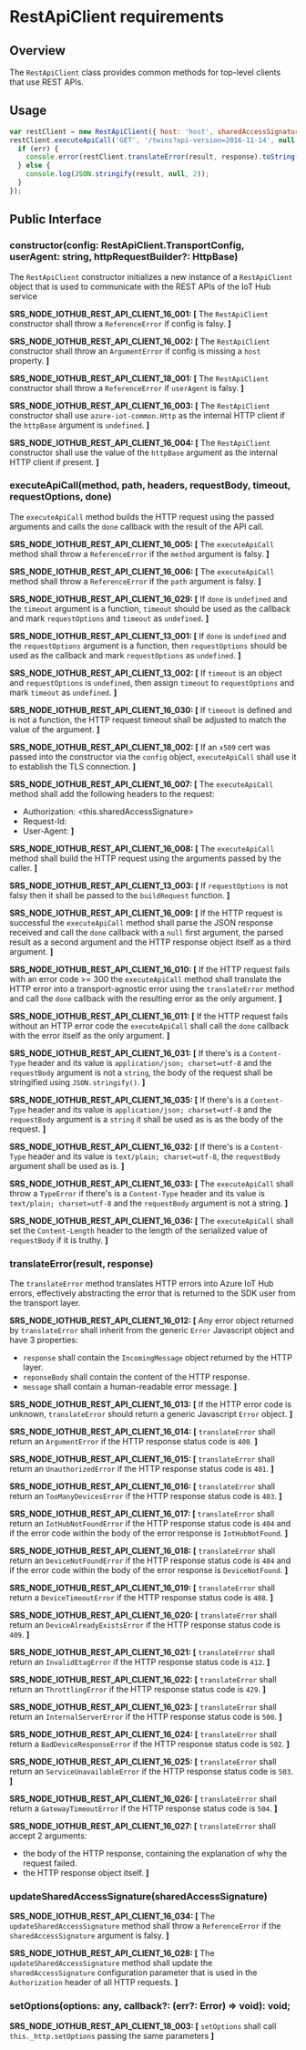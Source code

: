 # RestApiClient requirements

## Overview
The `RestApiClient` class provides common methods for top-level clients that use REST APIs.

## Usage
```js
var restClient = new RestApiClient({ host: 'host', sharedAccessSignature: 'sharedAccessSignature'}, 'azure-iothub');
restClient.executeApiCall('GET', '/twins?api-version=2016-11-14', null, null, function(err, result, response) {
  if (err) {
    console.error(restClient.translateError(result, response).toString());
  } else {
    console.log(JSON.stringify(result, null, 2));
  }
});
```

## Public Interface

### constructor(config: RestApiClient.TransportConfig, userAgent: string, httpRequestBuilder?: HttpBase)
The `RestApiClient` constructor initializes a new instance of a `RestApiClient` object that is used to communicate with the REST APIs of the IoT Hub service

**SRS_NODE_IOTHUB_REST_API_CLIENT_16_001: [** The `RestApiClient` constructor shall throw a `ReferenceError` if config is falsy. **]**

**SRS_NODE_IOTHUB_REST_API_CLIENT_16_002: [** The `RestApiClient` constructor shall throw an `ArgumentError` if config is missing a `host` property. **]**

**SRS_NODE_IOTHUB_REST_API_CLIENT_18_001: [** The `RestApiClient` constructor shall throw a `ReferenceError` if `userAgent` is falsy. **]**

**SRS_NODE_IOTHUB_REST_API_CLIENT_16_003: [** The `RestApiClient` constructor shall use `azure-iot-common.Http` as the internal HTTP client if the `httpBase` argument is `undefined`. **]**

**SRS_NODE_IOTHUB_REST_API_CLIENT_16_004: [** The `RestApiClient` constructor shall use the value of the `httpBase` argument as the internal HTTP client if present. **]**

### executeApiCall(method, path, headers, requestBody, timeout, requestOptions, done)
The `executeApiCall` method builds the HTTP request using the passed arguments and calls the `done` callback with the result of the API call.

**SRS_NODE_IOTHUB_REST_API_CLIENT_16_005: [** The `executeApiCall` method shall throw a `ReferenceError` if the `method` argument is falsy. **]**

**SRS_NODE_IOTHUB_REST_API_CLIENT_16_006: [** The `executeApiCall` method shall throw a `ReferenceError` if the `path` argument is falsy. **]**

**SRS_NODE_IOTHUB_REST_API_CLIENT_16_029: [** If `done` is `undefined` and the `timeout` argument is a function, `timeout` should be used as the callback and mark `requestOptions` and `timeout` as `undefined`. **]**

**SRS_NODE_IOTHUB_REST_API_CLIENT_13_001: [** If `done` is `undefined` and the `requestOptions` argument is a function, then `requestOptions` should be used as the callback and mark `requestOptions` as `undefined`. **]**

**SRS_NODE_IOTHUB_REST_API_CLIENT_13_002: [** If `timeout` is an object and `requestOptions` is `undefined`, then assign `timeout` to `requestOptions` and mark `timeout` as `undefined`. **]**

**SRS_NODE_IOTHUB_REST_API_CLIENT_16_030: [** If `timeout` is defined and is not a function, the HTTP request timeout shall be adjusted to match the value of the argument. **]**

**SRS_NODE_IOTHUB_REST_API_CLIENT_18_002: [** If an `x509` cert was passed into the constructor via the `config` object, `executeApiCall` shall use it to establish the TLS connection. **]**

**SRS_NODE_IOTHUB_REST_API_CLIENT_16_007: [** The `executeApiCall` method shall add the following headers to the request:
- Authorization: <this.sharedAccessSignature>
- Request-Id: <guid>
- User-Agent: <version string> **]**

**SRS_NODE_IOTHUB_REST_API_CLIENT_16_008: [** The `executeApiCall` method shall build the HTTP request using the arguments passed by the caller. **]**

**SRS_NODE_IOTHUB_REST_API_CLIENT_13_003: [** If `requestOptions` is not falsy then it shall be passed to the `buildRequest` function. **]**

**SRS_NODE_IOTHUB_REST_API_CLIENT_16_009: [** If the HTTP request is successful the `executeApiCall` method shall parse the JSON response received and call the `done` callback with a `null` first argument, the parsed result as a second argument and the HTTP response object itself as a third argument. **]**

**SRS_NODE_IOTHUB_REST_API_CLIENT_16_010: [** If the HTTP request fails with an error code >= 300 the `executeApiCall` method shall translate the HTTP error into a transport-agnostic error using the `translateError` method and call the `done` callback with the resulting error as the only argument. **]**

**SRS_NODE_IOTHUB_REST_API_CLIENT_16_011: [** If the HTTP request fails without an HTTP error code the `executeApiCall` shall call the `done` callback with the error itself as the only argument. **]**

**SRS_NODE_IOTHUB_REST_API_CLIENT_16_031: [** If there's is a `Content-Type` header and its value is `application/json; charset=utf-8` and the `requestBody` argument is not a `string`, the body of the request shall be stringified using `JSON.stringify()`. **]**

**SRS_NODE_IOTHUB_REST_API_CLIENT_16_035: [** If there's is a `Content-Type` header and its value is `application/json; charset=utf-8` and the `requestBody` argument is a `string` it shall be used as is as the body of the request. **]**

**SRS_NODE_IOTHUB_REST_API_CLIENT_16_032: [** If there's is a `Content-Type` header and its value is `text/plain; charset=utf-8`, the `requestBody` argument shall be used as is. **]**

**SRS_NODE_IOTHUB_REST_API_CLIENT_16_033: [** The `executeApiCall` shall throw a `TypeError` if there's is a `Content-Type` header and its value is `text/plain; charset=utf-8` and the `requestBody` argument is not a string. **]**

**SRS_NODE_IOTHUB_REST_API_CLIENT_16_036: [** The `executeApiCall` shall set the `Content-Length` header to the length of the serialized value of `requestBody` if it is truthy. **]**

### translateError(result, response)
The `translateError` method translates HTTP errors into Azure IoT Hub errors, effectively abstracting the error that is returned to the SDK user from the transport layer.

**SRS_NODE_IOTHUB_REST_API_CLIENT_16_012: [** Any error object returned by `translateError` shall inherit from the generic `Error` Javascript object and have 3 properties:
- `response` shall contain the `IncomingMessage` object returned by the HTTP layer.
- `reponseBody` shall contain the content of the HTTP response.
- `message` shall contain a human-readable error message. **]**

**SRS_NODE_IOTHUB_REST_API_CLIENT_16_013: [** If the HTTP error code is unknown, `translateError` should return a generic Javascript `Error` object. **]**

**SRS_NODE_IOTHUB_REST_API_CLIENT_16_014: [** `translateError` shall return an `ArgumentError` if the HTTP response status code is `400`. **]**

**SRS_NODE_IOTHUB_REST_API_CLIENT_16_015: [** `translateError` shall return an `UnauthorizedError` if the HTTP response status code is `401`. **]**

**SRS_NODE_IOTHUB_REST_API_CLIENT_16_016: [** `translateError` shall return an `TooManyDevicesError` if the HTTP response status code is `403`. **]**

**SRS_NODE_IOTHUB_REST_API_CLIENT_16_017: [** `translateError` shall return an `IotHubNotFoundError` if the HTTP response status code is `404` and if the error code within the body of the error response is `IotHubNotFound`. **]**

**SRS_NODE_IOTHUB_REST_API_CLIENT_16_018: [** `translateError` shall return an `DeviceNotFoundError` if the HTTP response status code is `404` and if the error code within the body of the error response is `DeviceNotFound`. **]**

**SRS_NODE_IOTHUB_REST_API_CLIENT_16_019: [** `translateError` shall return a `DeviceTimeoutError` if the HTTP response status code is `408`. **]**

**SRS_NODE_IOTHUB_REST_API_CLIENT_16_020: [** `translateError` shall return an `DeviceAlreadyExistsError` if the HTTP response status code is `409`. **]**

**SRS_NODE_IOTHUB_REST_API_CLIENT_16_021: [** `translateError` shall return an `InvalidEtagError` if the HTTP response status code is `412`. **]**

**SRS_NODE_IOTHUB_REST_API_CLIENT_16_022: [** `translateError` shall return an `ThrottlingError` if the HTTP response status code is `429`. **]**

**SRS_NODE_IOTHUB_REST_API_CLIENT_16_023: [** `translateError` shall return an `InternalServerError` if the HTTP response status code is `500`. **]**

**SRS_NODE_IOTHUB_REST_API_CLIENT_16_024: [** `translateError` shall return a `BadDeviceResponseError` if the HTTP response status code is `502`. **]**

**SRS_NODE_IOTHUB_REST_API_CLIENT_16_025: [** `translateError` shall return an `ServiceUnavailableError` if the HTTP response status code is `503`. **]**

**SRS_NODE_IOTHUB_REST_API_CLIENT_16_026: [** `translateError` shall return a `GatewayTimeoutError` if the HTTP response status code is `504`. **]**

**SRS_NODE_IOTHUB_REST_API_CLIENT_16_027: [** `translateError` shall accept 2 arguments:
- the body of  the HTTP response, containing the explanation of why the request failed.
- the HTTP response object itself. **]**

### updateSharedAccessSignature(sharedAccessSignature)

**SRS_NODE_IOTHUB_REST_API_CLIENT_16_034: [** The `updateSharedAccessSignature` method shall throw a `ReferenceError` if the `sharedAccessSignature` argument is falsy. **]**

**SRS_NODE_IOTHUB_REST_API_CLIENT_16_028: [** The `updateSharedAccessSignature` method shall update the `sharedAccessSignature` configuration parameter that is used in the `Authorization` header of all HTTP requests. **]**

### setOptions(options: any, callback?: (err?: Error) => void): void;

**SRS_NODE_IOTHUB_REST_API_CLIENT_18_003: [** `setOptions` shall call `this._http.setOptions` passing the same parameters **]**
